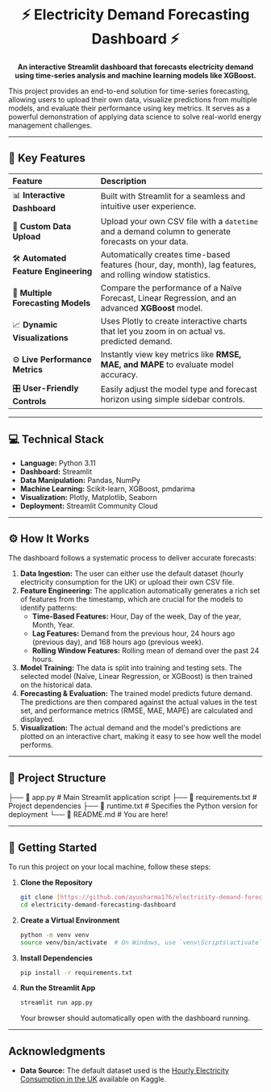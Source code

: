 <div align="center">

# ⚡ Electricity Demand Forecasting Dashboard ⚡

**An interactive Streamlit dashboard that forecasts electricity demand using time-series analysis and machine learning models like XGBoost.**

</div>

This project provides an end-to-end solution for time-series forecasting, allowing users to upload their own data, visualize predictions from multiple models, and evaluate their performance using key metrics. It serves as a powerful demonstration of applying data science to solve real-world energy management challenges.

---

## 🚀 Key Features

| Feature | Description |
| :--- | :--- |
| 📊 **Interactive Dashboard** | Built with Streamlit for a seamless and intuitive user experience. |
| 📂 **Custom Data Upload** | Upload your own CSV file with a `datetime` and a demand column to generate forecasts on your data. |
| 🛠️ **Automated Feature Engineering** | Automatically creates time-based features (hour, day, month), lag features, and rolling window statistics. |
| 🤖 **Multiple Forecasting Models** | Compare the performance of a Naïve Forecast, Linear Regression, and an advanced **XGBoost** model. |
| 📈 **Dynamic Visualizations** | Uses Plotly to create interactive charts that let you zoom in on actual vs. predicted demand. |
| ⚙️ **Live Performance Metrics** | Instantly view key metrics like **RMSE, MAE, and MAPE** to evaluate model accuracy. |
| 🎛️ **User-Friendly Controls** | Easily adjust the model type and forecast horizon using simple sidebar controls. |

---

## 💻 Technical Stack

-   **Language:** Python 3.11
-   **Dashboard:** Streamlit
-   **Data Manipulation:** Pandas, NumPy
-   **Machine Learning:** Scikit-learn, XGBoost, pmdarima
-   **Visualization:** Plotly, Matplotlib, Seaborn
-   **Deployment:** Streamlit Community Cloud

---

## ⚙️ How It Works

The dashboard follows a systematic process to deliver accurate forecasts:

1.  **Data Ingestion:** The user can either use the default dataset (hourly electricity consumption for the UK) or upload their own CSV file.
2.  **Feature Engineering:** The application automatically generates a rich set of features from the timestamp, which are crucial for the models to identify patterns:
    * **Time-Based Features:** Hour, Day of the week, Day of the year, Month, Year.
    * **Lag Features:** Demand from the previous hour, 24 hours ago (previous day), and 168 hours ago (previous week).
    * **Rolling Window Features:** Rolling mean of demand over the past 24 hours.
3.  **Model Training:** The data is split into training and testing sets. The selected model (Naïve, Linear Regression, or XGBoost) is then trained on the historical data.
4.  **Forecasting & Evaluation:** The trained model predicts future demand. The predictions are then compared against the actual values in the test set, and performance metrics (RMSE, MAE, MAPE) are calculated and displayed.
5.  **Visualization:** The actual demand and the model's predictions are plotted on an interactive chart, making it easy to see how well the model performs.

---

## 📂 Project Structure
├── 📜 app.py                # Main Streamlit application script
├── 📜 requirements.txt      # Project dependencies
├── 📜 runtime.txt           # Specifies the Python version for deployment
└── 📜 README.md             # You are here!

---

## 🚀 Getting Started

To run this project on your local machine, follow these steps:

1.  **Clone the Repository**
    ```bash
    git clone [https://github.com/ayusharma176/electricity-demand-forecasting-dashboard.git](https://github.com/ayusharma176/electricity-demand-forecasting-dashboard.git)
    cd electricity-demand-forecasting-dashboard
    ```

2.  **Create a Virtual Environment**
    ```bash
    python -m venv venv
    source venv/bin/activate  # On Windows, use `venv\Scripts\activate`
    ```

3.  **Install Dependencies**
    ```bash
    pip install -r requirements.txt
    ```

4.  **Run the Streamlit App**
    ```bash
    streamlit run app.py
    ```
    Your browser should automatically open with the dashboard running.

---

##  Acknowledgments

-   **Data Source:** The default dataset used is the [Hourly Electricity Consumption in the UK](https://www.kaggle.com/datasets/blue-pen-team/hourly-electricity-consumption-in-the-uk) available on Kaggle.
